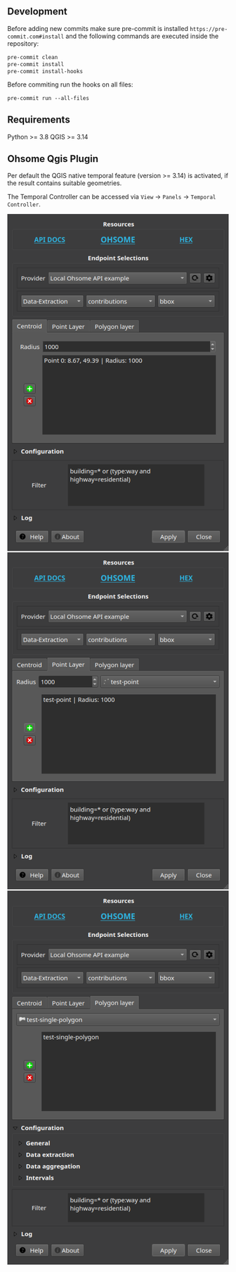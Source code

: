 ## Development ##
Before adding new commits make sure pre-commit is installed `https://pre-commit.com#install` and the following commands are executed inside the repository:
```
pre-commit clean
pre-commit install
pre-commit install-hooks
```
Before commiting run the hooks on all files:
```
pre-commit run --all-files
```

## Requirements
Python >= 3.8
QGIS >= 3.14

## Ohsome Qgis Plugin
Per default the QGIS native temporal feature (version >= 3.14) is activated, if the result contains suitable geometries.

The Temporal Controller can be accessed via `View` -> `Panels` -> `Temporal Controller`.



![Screenshot](static/ohsome_tab1.png)
![Screenshot](static/ohsome_tab2.png)
![Screenshot](static/ohsome_tab3.png)
